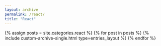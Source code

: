 ```yaml
---
layout: archive
permalink: /react/
title: "React"
---
```


{% assign posts = site.categories.react %}
{% for post in posts %}
{% include custom-archive-single.html type=entries_layout %}
{% endfor %}
